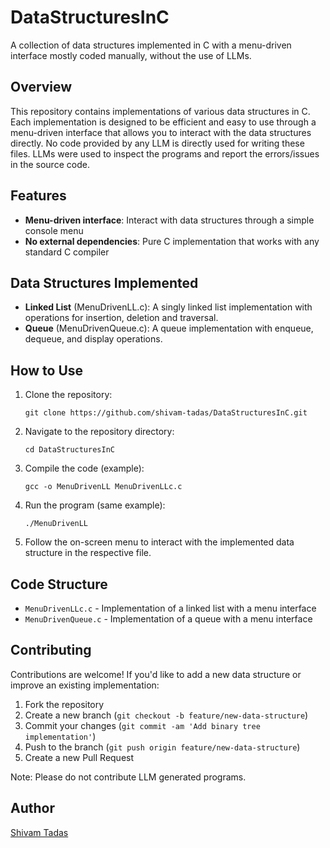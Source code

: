 # DataStructuresInC

A collection of data structures implemented in C with a menu-driven interface mostly coded manually, without the use of LLMs.

## Overview

This repository contains implementations of various data structures in C. Each implementation is designed to be  efficient and easy to use through a menu-driven interface that allows you to interact with the data structures directly. No code provided by any LLM is directly used for writing these files. LLMs were used to inspect the programs and report the errors/issues in the source code.

## Features

- **Menu-driven interface**: Interact with data structures through a simple console menu
- **No external dependencies**: Pure C implementation that works with any standard C compiler

## Data Structures Implemented

- **Linked List** (MenuDrivenLL.c): A singly linked list implementation with operations for insertion, deletion and traversal.
- **Queue** (MenuDrivenQueue.c): A queue implementation with enqueue, dequeue, and display operations.

## How to Use

1. Clone the repository:
   ```
   git clone https://github.com/shivam-tadas/DataStructuresInC.git
   ```

2. Navigate to the repository directory:
   ```
   cd DataStructuresInC
   ```

3. Compile the code (example):
   ```
   gcc -o MenuDrivenLL MenuDrivenLLc.c
   ```

4. Run the program (same example):
   ```
   ./MenuDrivenLL
   ```

5. Follow the on-screen menu to interact with the implemented data structure in the respective file.

## Code Structure

- `MenuDrivenLLc.c` - Implementation of a linked list with a menu interface
- `MenuDrivenQueue.c` - Implementation of a queue with a menu interface

## Contributing

Contributions are welcome! If you'd like to add a new data structure or improve an existing implementation:

1. Fork the repository
2. Create a new branch (`git checkout -b feature/new-data-structure`)
3. Commit your changes (`git commit -am 'Add binary tree implementation'`)
4. Push to the branch (`git push origin feature/new-data-structure`)
5. Create a new Pull Request

Note: Please do not contribute LLM generated programs.

## Author

[Shivam Tadas](https://github.com/shivam-tadas)
